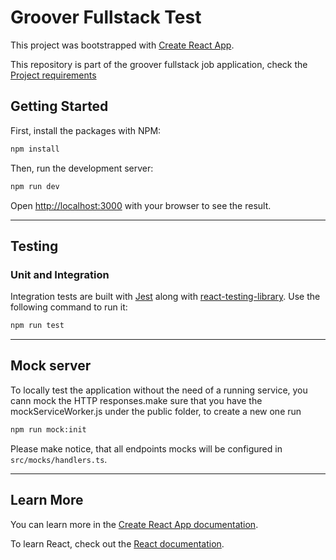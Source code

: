 # Groover Fullstack Test

This project was bootstrapped with [Create React App](https://github.com/facebook/create-react-app).

This repository is part of the groover fullstack job application, check the [Project requirements](https://developers.grover.com/frontend-task/) 

## Getting Started

First, install the packages with NPM:

```bash
npm install
```

Then, run the development server:

```bash
npm run dev
```

Open [http://localhost:3000](http://localhost:3000) with your browser to see the result.

---

## Testing

### Unit and Integration

Integration tests are built with [Jest](https://jestjs.io/) along with [react-testing-library](https://testing-library.com/docs/react-testing-library/intro). Use the following command to run it:

```bash
npm run test
```

---

## Mock server

To locally test the application without the need of a running service, you cann mock the HTTP responses.make sure that you have the mockServiceWorker.js under the public folder, to create a new one run

```bash
npm run mock:init
```

Please make notice, that all endpoints mocks will be configured in `src/mocks/handlers.ts`.

---


## Learn More

You can learn more in the [Create React App documentation](https://facebook.github.io/create-react-app/docs/getting-started).

To learn React, check out the [React documentation](https://reactjs.org/).
